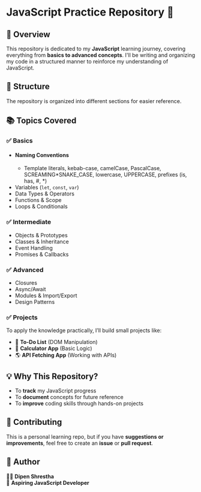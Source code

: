 # JavaScript Practice Repository 🚀

## 📌 Overview

This repository is dedicated to my **JavaScript** learning journey, covering everything from **basics to advanced concepts**.
I'll be writing and organizing my code in a structured manner to reinforce my understanding of JavaScript.

## 📂 Structure

The repository is organized into different sections for easier reference.

## 📚 Topics Covered

### ✅ **Basics**

- #### Naming Conventions
  - Template literals, kebab-case, camelCase, PascalCase, SCREAMING*SNAKE_CASE, lowercase, UPPERCASE, prefixes (is, has, #, *)
- Variables (`let`, `const`, `var`)
- Data Types & Operators
- Functions & Scope
- Loops & Conditionals

### ✅ **Intermediate**

- Objects & Prototypes
- Classes & Inheritance
- Event Handling
- Promises & Callbacks

### ✅ **Advanced**

- Closures
- Async/Await
- Modules & Import/Export
- Design Patterns

### ✅ **Projects**

To apply the knowledge practically, I’ll build small projects like:

- 📝 **To-Do List** (DOM Manipulation)
- 🧮 **Calculator App** (Basic Logic)
- 🌎 **API Fetching App** (Working with APIs)

## 💡 Why This Repository?

- To **track** my JavaScript progress
- To **document** concepts for future reference
- To **improve** coding skills through hands-on projects

## 📢 Contributing

This is a personal learning repo, but if you have **suggestions or improvements**, feel free to create an **issue** or **pull request**.

## 📌 Author

👨‍💻 **Dipen Shrestha**  
🚀 **Aspiring JavaScript Developer**
